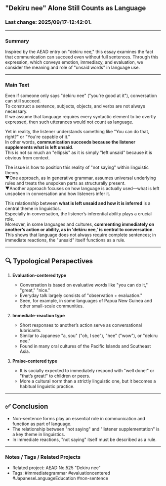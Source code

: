 ## "Dekiru nee" Alone Still Counts as Language

### Last change: 2025/09/17-12:42:01.

---

### Summary

Inspired by the AEAD entry on "dekiru nee," this essay examines the fact that communication can succeed even without full sentences. Through this expression, which conveys emotion, immediacy, and evaluation, we consider the meaning and role of "unsaid words" in language use.

---

### Main Text
Even if someone only says "dekiru nee" ("you're good at it"), conversation can still succeed.  
To construct a sentence, subjects, objects, and verbs are not always necessary.  
If we assume that language requires every syntactic element to be overtly expressed, then such utterances would not count as language.  

Yet in reality, the listener understands something like "You can do that, right?" or "You're capable of it."  
In other words, **communication succeeds because the listener supplements what is left unsaid**.  
This is not so much an "ellipsis" as it is simply "left unsaid" because it is obvious from context.  

The issue is how to position this reality of "not saying" within linguistic theory.  
▼One approach, as in generative grammar, assumes universal underlying rules and treats the unspoken parts as structurally present.  
▼Another approach focuses on how language is actually used—what is left unspoken in conversation and how listeners infer it.  

This relationship between **what is left unsaid and how it is inferred** is a central theme in linguistics.  
Especially in conversation, the listener’s inferential ability plays a crucial role.  
Moreover, in some languages and cultures, **commenting immediately on another’s action or ability, as in 'dekiru nee,' is central to conversation**.  
This shows that language does not always require complete sentences; in immediate reactions, the "unsaid" itself functions as a rule.  

---

## 🔍 Typological Perspectives

1. **Evaluation-centered type**

   * Conversation is based on evaluative words like "you can do it," "great," "nice."
   * Everyday talk largely consists of "observation + evaluation."
   * Seen, for example, in some languages of Papua New Guinea and other small-scale communities.

2. **Immediate-reaction type**

   * Short responses to another’s action serve as conversational lubricants.
   * Similar to Japanese "a, sou" ("oh, I see"), "hee" ("wow"), or "dekiru nee."
   * Found in many oral cultures of the Pacific Islands and Southeast Asia.

3. **Praise-centered type**

   * It is socially expected to immediately respond with "well done!" or "that’s great!" to children or peers.
   * More a cultural norm than a strictly linguistic one, but it becomes a habitual linguistic practice.

---

## ✅ Conclusion

* Non-sentence forms play an essential role in communication and function as part of language.  
* The relationship between "not saying" and "listener supplementation" is a key theme in linguistics.  
* In immediate reactions, "not saying" itself must be described as a rule.  

---

### Notes / Tags / Related Projects

- Related project: AEAD No.525 "Dekiru nee"
- Tags: #immediategrammar #evaluationcentered #JapaneseLanguageEducation #non-sentence
